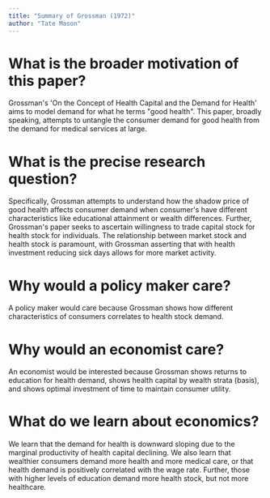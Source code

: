 ```yaml
---
title: "Summary of Grossman (1972)"
author: "Tate Mason"
---
```


# What is the broader motivation of this paper?

Grossman's 'On the Concept of Health Capital and the Demand for Health' aims to model demand for what he terms "good health". This paper, broadly speaking, attempts to untangle the consumer demand for good health from the demand for medical services at large. 

# What is the precise research question?

Specifically, Grossman attempts to understand how the shadow price of good health affects consumer demand when consumer's have different characteristics like educational attainment or wealth differences. Further, Grossman's paper seeks to ascertain willingness to trade capital stock for health stock for individuals. The relationship between market stock and health stock is paramount, with Grossman asserting that with health investment reducing sick days allows for more market activity.

# Why would a policy maker care?

A policy maker would care because Grossman shows how different characteristics of consumers correlates to health stock demand. 

# Why would an economist care?

An economist would be interested because Grossman shows returns to education for health demand, shows health capital by wealth strata (basis), and shows optimal investment of time to maintain consumer utility.

# What do we learn about economics?

We learn that the demand for health is downward sloping due to the marginal productivity of health capital declining. We also learn that wealthier consumers demand more health and more medical care, or that health demand is positively correlated with the wage rate. Further, those with higher levels of education demand more health stock, but not more healthcare. 

